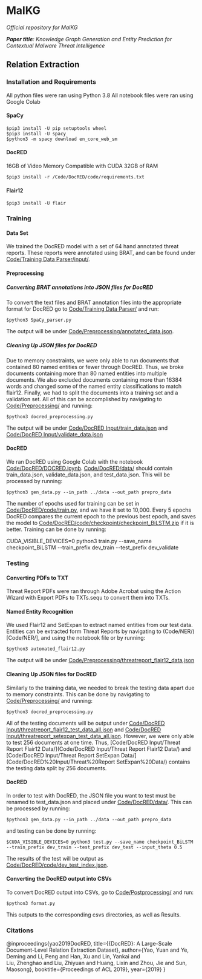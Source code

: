 
# MalKG
*Official repository for MalKG*

***Paper title**: Knowledge Graph Generation and Entity Prediction for Contextual Malware Threat Intelligence*

## Relation Extraction

### Installation and Requirements

All python files were ran using Python 3.8
All notebook files were ran using Google Colab
#### SpaCy

    $pip3 install -U pip setuptools wheel
    $pip3 install -U spacy
    $python3 -m spacy download en_core_web_sm

#### DocRED

16GB of Video Memory Compatible with CUDA
32GB of RAM

    $pip3 install -r /Code/DocRED/code/requirements.txt

#### Flair12
    $pip3 install -U flair

### Training
#### Data Set
We trained the DocRED model with a set of 64 hand annotated threat reports. These reports were annotated using BRAT, and can be found under [Code/Training Data Parser/input/](Code/Training%20Data%20Parser/input/).

#### Preprocessing
##### Converting BRAT annotations into JSON files for DocRED
To convert the text files and BRAT annotation files into the appropriate format for DocRED go to [Code/Training Data Parser/](Code/Training%20Data%20Parser/) and run:

    $python3 SpaCy_parser.py

The output will be under [Code/Preprocessing/annotated_data.json](Code/Preprocessing/).

##### Cleaning Up JSON files for DocRED
Due to memory constraints, we were only able to run documents that contained 80 named entities or fewer through DocRED. Thus, we broke documents containing more than 80 named entities into multiple documents. We also excluded documents containing more than 16384 words and changed some of the named entity classifications to match flair12. Finally, we had to split the documents into a training set and a validation set. All of this can be accomplished by navigating to [Code/Preprocessing/](Code/Preprocessing/) and running:

    $python3 docred_preprocessing.py

The output will be under [Code/DocRED Input/train_data.json](Code/DocRED%20Input/) and [Code/DocRED Input/validate_data.json](Code/DocRED%20Input/)

#### DocRED
We ran DocRED using Google Colab with the notebook [Code/DocRED/DOCRED.ipynb](Code/DocRED/). [Code/DocRED/data/](Code/DocRED/data/) should contain train_data.json, validate_data.json, and test_data.json. This will be processed by running:

    $python3 gen_data.py --in_path ../data --out_path prepro_data

The number of epochs used for training can be set in [Code/DocRED/code/train.py](Code/DocRED/code/), and we have it set to 10,000. Every 5 epochs DocRED compares the current epoch to the previous best epoch, and saves the model to [Code/DocRED/code/checkpoint/checkpoint_BiLSTM.zip](Code/DocRED/code/checkpoint/) if it is better. Training can be done by running:

CUDA_VISIBLE_DEVICES=0 python3 train.py --save_name checkpoint_BiLSTM --train_prefix dev_train --test_prefix dev_validate
### Testing
#### Converting PDFs to TXT
Threat Report PDFs were ran through Adobe Acrobat using the Action Wizard with Export PDFs to TXTs.sequ to convert them into TXTs.

#### Named Entity Recognition
We used Flair12 and SetExpan to extract named entities from our test data. Entities can be extracted form Threat Reports by navigating to (Code/NER/)[Code/NER/], and using the notebook file or by running:

    $python3 automated_flair12.py

The output will be under [Code/Preprocessing/threatreport_flair12_data.json](Code/Preprocessing/)

#### Cleaning Up JSON files for DocRED
Similarly to the training data, we needed to break the testing data apart due to memory constraints. This can be done by navigating to [Code/Preprocessing/](Code/Preprocessing/) and running:

    $python3 docred_preprocessing.py

All of the testing documents will be output under [Code/DocRED Input/threatreport_flair12_test_data_all.json](Code/DocRED%20Input/) and [Code/DocRED Input/threatreport_setexpan_test_data_all.json](Code/DocRED%20Input/). However, we were only able to test 256 documents at one time. Thus, [Code/DocRED Input/Threat Report Flair12 Data/](Code/DocRED Input/Threat Report Flair12 Data/) and [Code/DocRED Input/Threat Report SetExpan Data/](Code/DocRED%20Input/Threat%20Report SetExpan%20Data/) contains the testing data split by 256 documents.

#### DocRED
In order to test with DocRED, the JSON file you want to test must be renamed to test_data.json and placed under [Code/DocRED/data/](Code/DocRED/data/). This can be processed by running:

    $python3 gen_data.py --in_path ../data --out_path prepro_data

and testing can be done by running:

    $CUDA_VISIBLE_DEVICES=0 python3 test.py --save_name checkpoint_BiLSTM --train_prefix dev_train --test_prefix dev_test --input_theta 0.5

The results of the test will be output as [Code/DocRED/code/dev_test_index.json](Code/DocRED/code/).

#### Converting the DocRED output into CSVs
To convert DocRED output into CSVs, go to [Code/Postprocessing/](Code/Postprocessing/) and run:

    $python3 format.py

This outputs to the corresponding csvs directories, as well as Results.


### Citations
@inproceedings{yao2019DocRED,
  title={{DocRED}: A Large-Scale Document-Level Relation Extraction Dataset},
  author={Yao, Yuan and Ye, Deming and Li, Peng and Han, Xu and Lin, Yankai and   
                Liu, Zhenghao and Liu, Zhiyuan and Huang, Lixin and Zhou, Jie and Sun, 	 
                Maosong},
  booktitle={Proceedings of ACL 2019},
  year={2019}
}
